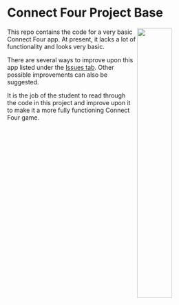 # Connect Four Project Base

<img src="https://github.com/rileyjohngibbs/ConnectFour_CASComSci_2019-2020/blob/master/screenshot.png?raw=true" width="40%" align="right">

This repo contains the code for a very basic Connect Four app. At present, it lacks a lot of functionality and looks very basic.

There are several ways to improve upon this app listed under the [Issues tab](https://github.com/rileyjohngibbs/ConnectFour_CASComSci_2019-2020/issues). Other possible improvements can also be suggested.

It is the job of the student to read through the code in this project and improve upon it to make it a more fully functioning Connect Four game.
